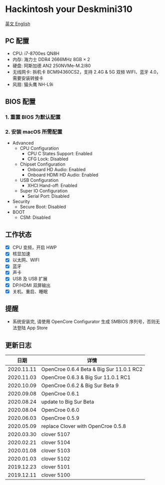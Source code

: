 # Hackintosh your Deskmini310

[英文 English](./README.md)

## PC 配置
* CPU: i7-8700es QN8H
* 内存: 海力士 DDR4 2666MHz 8GB × 2
* 硬盘: 阿斯加德 AN2 250NVMe-M.2/80
* 无线网卡: 拆机卡 BCM94360CS2，支持 2.4G & 5G 双频 WIFI、蓝牙 4.0，需要安装转接卡
* 风扇: 猫头鹰 NH-L9i

## BIOS 配置
### 1. 重置 BIOS 为默认配置

### 2. 安装 macOS 所需配置
* Advanced
  * CPU Configuration
    * CPU C States Support: Enabled
    * CFG Lock: Disabled
  * Chipset Configuration
    * Onboard HD Audio: Enabled
    * Onboard HDMI HD Audio: Enabled
  * USB Configuration
    * XHCI Hand-off: Enabled
  * Super IO Configuration
    * Serial Port: Disabled  
* Security
  * Secure Boot: Disabled
* BOOT
  * CSM: Disabled

## 工作状态
* [x] CPU 变频，开启 HWP
* [x] 核显加速
* [x] 以太网、WIFI
* [x] 蓝牙
* [x] 声卡
* [x] USB 及 USB 扩展
* [x] DP/HDMI 双屏输出
* [x] 关机、重启、睡眠

## 提醒

* 系统安装完, 请使用 OpenCore Configurator 生成 SMBIOS 序列号，否则无法登陆 App Store

## 更新日志

| 日期      | 详情                                                              |
|-----------|----------------------------------------------------------------------|
| 2020.11.11 | OpenCroe 0.6.4 Beta & Big Sur 11.0.1 RC2|
| 2020.11.03 | OpenCroe 0.6.3 & Big Sur 11.0.1 RC1|
| 2020.10.09 | OpenCroe 0.6.2 & Big Sur Beta 9|
| 2020.09.08 | OpenCroe 0.6.1 |
| 2020.08.24 | update to Big Sur Beta |
| 2020.08.04 | OpenCroe 0.6.0 |
| 2020.06.03 | OpenCroe 0.5.9 |
| 2020.05.09 | replace Clover with OpenCroe 0.5.8 |
| 2020.03.30 | clover 5107 |
| 2020.02.21 | clover 5104 |
| 2020.01.08 | clover 5103 |
| 2020.01.03 | clover 5102 |
| 2019.12.23 | clover 5101 |
| 2019.12.11 | clover 5100 |